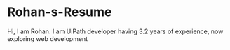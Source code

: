 # Rohan-s-Resume
Hi, I am Rohan. I am UiPath developer having 3.2 years of experience, now exploring web development
